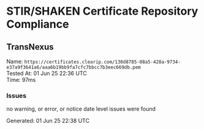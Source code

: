 # STIR/SHAKEN Certificate Repository Compliance

## TransNexus

Name: `https://certificates.clearip.com/130d8785-08a5-428a-9734-e37a9f3641a6/aaa6b19bb9fa7cfc7bbcc7b3eec669db.pem`\
Tested At: 01 Jun 25 22:36 UTC\
Time: 97ms

### Issues

no warning, or error, or notice date level issues were found

Generated: 01 Jun 25 22:38 UTC